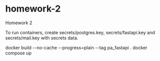 # homework-2
Homework 2

To run containers, create secrets/postgres.key, secrets/fastapi.key and secrets/mail.key
with secrets data.

docker build --no-cache --progress=plain --tag pa_fastapi .
docker compose up

